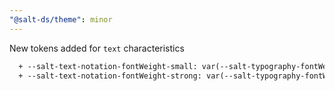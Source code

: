 ```yaml
---
"@salt-ds/theme": minor
---
```


New tokens added for `text` characteristics

```diff
  + --salt-text-notation-fontWeight-small: var(--salt-typography-fontWeight-regular);
  + --salt-text-notation-fontWeight-strong: var(--salt-typography-fontWeight-bold);

```
